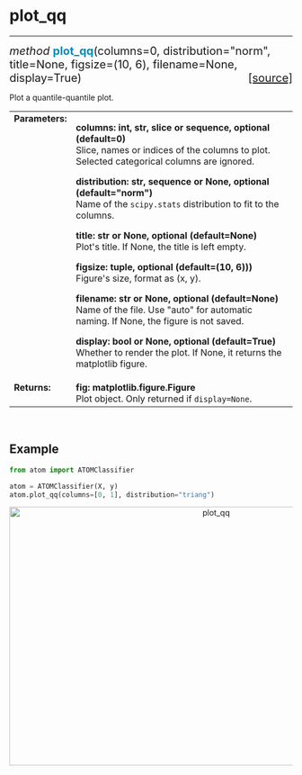 # plot_qq
---------

<div style="font-size:20px">
<em>method</em> <strong style="color:#008AB8">plot_qq</strong>(columns=0,
distribution="norm", title=None, figsize=(10, 6), filename=None, display=True)
<span style="float:right">
<a href="https://github.com/tvdboom/ATOM/blob/master/atom/plots.py#L3830">[source]</a>
</span>
</div>

Plot a quantile-quantile plot.

<table style="font-size:16px">
<tr>
<td width="20%" class="td_title" style="vertical-align:top"><strong>Parameters:</strong></td>
<td width="80%" class="td_params">
<p>
<strong>columns: int, str, slice or sequence, optional (default=0)</strong><br>
Slice, names or indices of the columns to plot. Selected
categorical columns are ignored.
</p>
<p>
<strong>distribution: str, sequence or None, optional (default="norm")</strong><br>
Name of the <code>scipy.stats</code> distribution to fit to the columns.
</p>
<p>
<strong>title: str or None, optional (default=None)</strong><br>
Plot's title. If None, the title is left empty.
</p>
<p>
<strong>figsize: tuple, optional (default=(10, 6)))</strong><br>
Figure's size, format as (x, y).
</p>
<p>
<strong>filename: str or None, optional (default=None)</strong><br>
Name of the file. Use "auto" for automatic naming.
If None, the figure is not saved.
</p>
<p>
<strong>display: bool or None, optional (default=True)</strong><br>
Whether to render the plot. If None, it returns the matplotlib figure.
</p>
</td>
</tr>
<tr>
<td width="20%" class="td_title" style="vertical-align:top"><strong>Returns:</strong></td>
<td width="80%" class="td_params">
<strong>fig: matplotlib.figure.Figure</strong><br>
Plot object. Only returned if <code>display=None</code>.
</td>
</tr>
</table>
<br />



## Example

```python
from atom import ATOMClassifier

atom = ATOMClassifier(X, y)
atom.plot_qq(columns=[0, 1], distribution="triang")
```
<div align="center">
    <img src="../../../img/plots/plot_qq.png" alt="plot_qq" width="720" height="460"/>
</div>
